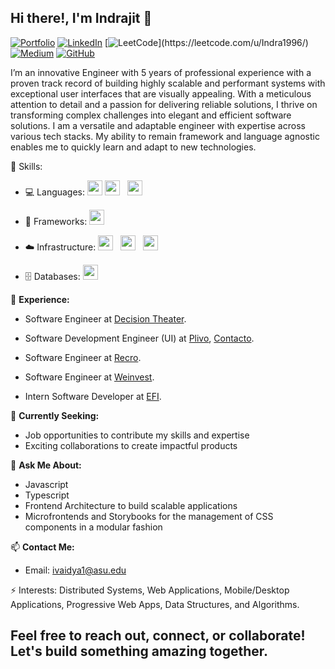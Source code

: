 ## Hi there!, I'm Indrajit 👋

[![Portfolio](https://img.shields.io/badge/Portfolio-Visit%20Website-lightgrey?style=for-the-badge)](https://indrajitv.link/)
[![LinkedIn](https://img.shields.io/badge/LinkedIn-Connect-blue?style=for-the-badge&logo=linkedin)](https://www.linkedin.com/in/indrajit-v-b37a36186/)
[![LeetCode]([https://img.shields.io/badge/GitHub-Profile-black?style=for-the-badge&logo=github](https://img.shields.io/badge/LeetCode-000000?style=for-the-badge&logo=LeetCode&logoColor=))](https://leetcode.com/u/Indra1996/)
[![Medium](https://img.shields.io/badge/Medium-Profile-black?style=for-the-badge&logo=medium)](https://medium.com/@vindrajit1996)
[![GitHub](https://img.shields.io/badge/GitHub-Profile-black?style=for-the-badge&logo=github)](https://github.com/Indrajit1996/)

I’m an innovative Engineer with 5 years of professional experience with a proven track record of building highly scalable and performant systems with exceptional user interfaces that are visually appealing. With a meticulous attention to detail and a passion for delivering reliable solutions, I thrive on transforming complex challenges into elegant and efficient software solutions. I am a versatile and adaptable engineer with expertise across various tech stacks. My ability to remain framework and language agnostic enables me to quickly learn and adapt to new technologies.


🔧 Skills: 
- 💻 Languages:
  <img src="https://img.shields.io/badge/JS-%23F7DF1E.svg?style=for-the-badge&logo=javascript&logoColor=black" height="24"/>
  <img src="https://img.shields.io/badge/Python-%2314354C.svg?style=for-the-badge&logo=python&logoColor=white" height="24"/> &nbsp;
  <img src="https://img.shields.io/badge/Java-%23ED8B00.svg?style=for-the-badge&logo=java&logoColor=white" height="24"/> &nbsp;

- 🚀 Frameworks:
  <img src="https://img.shields.io/badge/React-%2361DAFB.svg?style=for-the-badge&logo=react&logoColor=black" height="24"/>

- ☁️ Infrastructure: 
  <img src="https://img.shields.io/badge/AWS-%23232F3E.svg?style=for-the-badge&logo=amazon-aws&logoColor=white" height="24"/> &nbsp;
  <img src="https://img.shields.io/badge/Terraform-%23623CE4.svg?style=for-the-badge&logo=terraform&logoColor=white" height="24"/> &nbsp;
  <img src="https://img.shields.io/badge/Docker-%232496ED.svg?style=for-the-badge&logo=docker&logoColor=white" height="24"/>

- 🗄️ Databases: 
  <img src="https://img.shields.io/badge/PostgreSQL-%23336791.svg?style=for-the-badge&logo=postgresql&logoColor=white" height="24"/> &nbsp;

💼 **Experience:**

- Software Engineer at [Decision Theater](https://dt.asu.edu/).

- Software Development Engineer (UI) at [Plivo](https://www.plivo.com/), [Contacto](https://www.contacto.com).

- Software Engineer at [Recro](https://recro.com/).

- Software Engineer at [Weinvest](https://www.weinvest.net/).
  
- Intern Software Developer at [EFI](https://www.efi.com/).

🔎 **Currently Seeking:**
- Job opportunities to contribute my skills and expertise
- Exciting collaborations to create impactful products


💬 **Ask Me About:**
- Javascript
- Typescript
- Frontend Architecture to build scalable applications
- Microfrontends and Storybooks for the management of CSS components in a modular fashion


📫 **Contact Me:**
- Email: [ivaidya1@asu.edu](mailto:ivaidya1@asu.edu)


⚡ Interests:
Distributed Systems, Web Applications, Mobile/Desktop Applications, Progressive Web Apps,  Data Structures, and Algorithms.

Feel free to reach out, connect, or collaborate! Let's build something amazing together.
--- 
